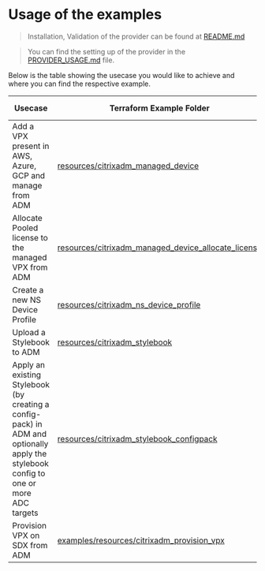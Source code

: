 # Usage of the examples

> Installation, Validation of the provider can be found at [README.md](./README.md)

> You can find the setting up of the provider in the [PROVIDER_USAGE.md](./PROVIDER_USAGE.md) file.

Below is the table showing the usecase you would like to achieve and where you can find the respective example.

| Usecase | Terraform Example Folder | Documentation | Demo Video |
|---------|---------|-------------------|-------------|
| Add a VPX present in AWS, Azure, GCP  and manage from ADM | [resources/citrixadm_managed_device](examples/resources/citrixadm_managed_device) | [HERE](./docs/resources/managed_device.md)| [HERE](https://youtu.be/qVnan7e8n6s) |
| Allocate Pooled license to the managed VPX from ADM | [resources/citrixadm_managed_device_allocate_license](examples/resources/citrixadm_managed_device_allocate_license) | [HERE](./docs/resources/managed_device_allocate_license.md)| [HERE](https://youtu.be/3YaJtT_Q73M) |
| Create a new NS Device Profile | [resources/citrixadm_ns_device_profile](examples/resources/citrixadm_ns_device_profile) | [HERE](./docs/resources/ns_device_profile.md)|  |
| Upload a Stylebook to ADM | [resources/citrixadm_stylebook](examples/resources/citrixadm_stylebook) | [HERE](./docs/resources/stylebook.md)| [HERE](https://youtu.be/uAOu7CtZuXE) |
| Apply an existing Stylebook (by creating a config-pack) in ADM and optionally apply the stylebook config to one or more ADC targets | [resources/citrixadm_stylebook_configpack](examples/resources/citrixadm_stylebook_configpack) | [HERE](./docs/resources/stylebook_configpack.md)| [HERE](https://youtu.be/sN1uYKZo9eM) |
| Provision VPX on SDX from ADM | [examples/resources/citrixadm_provision_vpx](examples/resources/citrixadm_provision_vpx) | [HERE](./docs/resources/provision_vpx.md)|  |
